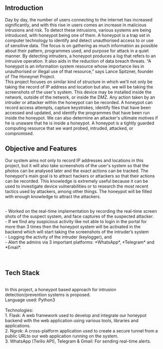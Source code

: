 ## Introduction
Day by day, the number of users connecting to the internet has increased significantly, and with this rise in users comes an increase in malicious intrusions and risk. To detect these intrusions, various systems are being introduced, with honeypot being one of them. A honeypot is a trap set in computer technology to identify and detect unauthorised access to or use of sensitive data. The focus is on gathering as much information as possible about their pattern, programmes used, and purpose for attack in a quiet manner. By detecting intruders, a honeypot produces a log that refers to an intrusive operation. It also aids in the reduction of data breach threats. “A honeypot is an information system resource whose importance lies in unauthorised or illegal use of that resource,” says Lance Spitzner, founder of The Honeynet Project.
<br>
This project focuses on similar kind of structure in which we'll not only be taking the record of IP address and location but also, we will be taking the screenshots of the user's system. This device may be installed inside the network, outside of the network, or inside the DMZ. Any action taken by an intruder or attacker within the honeypot can be recorded. A honeypot can record access attempts, capture keystrokes, identify files that have been accessed and updated, and identify the programmes that have been run inside the honeypot. We can also determine an attacker's ultimate motives if he is unaware that he is inside a honeypot. A honeypot is a tightly guarded computing resource that we want probed, intruded, attacked, or compromised.

## Objective and Features
Our system aims not only to record IP addresses and locations in this project, but it will also take screenshots of the user's system so that the photos can be analysed later and the exact actions can be tracked. The honeypot's main goal is to attract hackers or attackers so that their actions can be recorded. This knowledge is extremely useful because it can be used to investigate device vulnerabilities or to research the most recent tactics used by attackers, among other things. The honeypot will be filled with enough knowledge to attract the attackers.

<br>
- Worked on the real-time implementation by recording the real-time screen shots of the suspect system, and face captures of the suspected attacker. <br>
- If we find any suspicious activity like not able to login in the portal for more than 3 times then the honeypot system will be activated in the backend which will start taking the screenshots of the intruder’s system<br>
- Logging the activity of the intruder (keylogger), and <br>
- Alert the admins via 3 important platforms: *WhatsApp*, *Telegram* and *Email*.<br><br>

<br>

## Tech Stack 
<br>
In this project, a honeypot based approach for intrusion detection/prevention systems is proposed. <br>
Language used: Python3<br><br>
Technologies:<br>
1. Flask: A web framework used to develop and integrate our honeypot backend with the web application using various tools, libraries and applications.<br>
2. Ngrok: A cross-platform application used to create a secure tunnel from a public URLto our web application running on the system.<br>
3. WhatsApp (Twilio API), Telegram & Gmail: For sending real-time alerts. <br>









